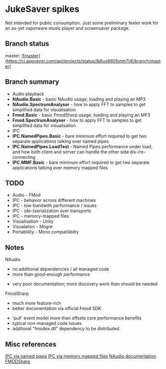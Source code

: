 JukeSaver spikes
================

Not intended for public consumption. Just some preliminary feeler work for an as-yet vaporware music player and screensaver package.

Branch status
-------------

master: [![master] (https://ci.appveyor.com/api/projects/status/lb6us660fonm7i4l/branch/master)](https://ci.appveyor.com/project/nathanchere/spike-jukesaver)

Branch summary 
--------------

* Audio playback
 * **NAudio.Basic** - basic NAudio usage; loading and playing an MP3
 * **NAudio.SpectrumAnalyser** - how to apply FFT to samples to get simplified data for visualisation
 * **Fmod.Basic** - basic FmodSharp usage; loading and playing an MP3
 * **Fmod.SpectrumAnalyser** - how to apply FFT to samples to get simplified data for visualisation
* IPC
 * **IPC.NamedPipes.Basic** - bare minimum effort required to get two separate applications talking over named pipes
 * **IPC.NamedPipes.LoadTest** - Named Pipes performance under load, and how both client and server can  handle the other side dis-/re-connecting
 * **IPC.MMF.Basic** - bare minimum effort required to get two separate applications talking over memory mapped files

TODO
----

* Audio - FMod
* IPC - behavior across different machines
* IPC - low-bandwith performance / issues
* IPC - (de-)serialization over transports
* IPC - memory-mapped files
* Visualisation - Unity
* Visualation - Mogre
* Portablility - Mono compatilibilty

Notes
-----

NAudio

+ no additional dependencies / all managed code
+ more than good-enough performance
- very poor documentation; more discovery work than should be needed

FmodSharp

+ much more feature-rich
+ better documentation via official Fmod SDK
- 'pull' event model more than offsets core performance benefits
- typical non-managed code issues
- additonal "fmodex.dll" dependency to be distributed

Misc references
---------------

[IPC via named pipes](http://msdn.microsoft.com/en-us/library/bb546085(v=vs.110).aspx)
[IPC via memory mapped files](http://code.msdn.microsoft.com/windowsdesktop/Inter-process-communication-e96e94e7)
[NAudio documentation](http://naudio.codeplex.com/documentation)
[FMODSharp](https://gitorious.org/fmodsharp)
